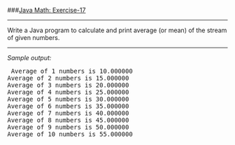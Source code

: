 ###[Java Math: Exercise-17](https://www.w3resource.com/java-exercises/math/java-math-exercise-17.php)
***
<p> Write a Java program to calculate and print average (or mean) of the stream of given numbers.</p>

***
_Sample output:_
<pre class="output">
 Average of 1 numbers is 10.000000 
Average of 2 numbers is 15.000000 
Average of 3 numbers is 20.000000 
Average of 4 numbers is 25.000000 
Average of 5 numbers is 30.000000 
Average of 6 numbers is 35.000000 
Average of 7 numbers is 40.000000 
Average of 8 numbers is 45.000000 
Average of 9 numbers is 50.000000 
Average of 10 numbers is 55.000000
</pre>